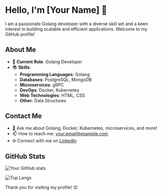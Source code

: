 # Hello, I'm [Your Name] 👋

I am a passionate Golang developer with a diverse skill set and a keen interest in building scalable and efficient applications. Welcome to my GitHub profile!

## About Me

- 💼 **Current Role**: Golang Developer
- 📚 **Skills**:
  - **Programming Languages**: Golang
  - **Databases**: PostgreSQL, MongoDB
  - **Microservices**: gRPC
  - **DevOps**: Docker, Kubernetes
  - **Web Technologies**: HTML, CSS
  - **Other**: Data Structures

## Contact Me

- 💬 Ask me about Golang, Docker, Kubernetes, microservices, and more!
- 📫 How to reach me: [your.email@example.com](mailto:your.email@example.com)
- 🌐 Connect with me on [LinkedIn](https://www.linkedin.com/in/yourprofile)

## GitHub Stats

![Your GitHub stats](https://github-readme-stats.vercel.app/api?rishad004=rishad004&show_icons=true&theme=radical)

![Top Langs](https://github-readme-stats.vercel.app/api/top-langs/?rishad004=rishad004&layout=compact&theme=radical)

Thank you for visiting my profile! 😊
